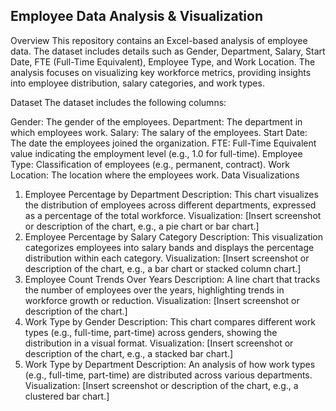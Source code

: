 ## Employee Data Analysis & Visualization

Overview
This repository contains an Excel-based analysis of employee data. The dataset includes details such as Gender, Department, Salary, Start Date, FTE (Full-Time Equivalent), Employee Type, and Work Location. The analysis focuses on visualizing key workforce metrics, providing insights into employee distribution, salary categories, and work types.

Dataset
The dataset includes the following columns:

Gender: The gender of the employees.
Department: The department in which employees work.
Salary: The salary of the employees.
Start Date: The date the employees joined the organization.
FTE: Full-Time Equivalent value indicating the employment level (e.g., 1.0 for full-time).
Employee Type: Classification of employees (e.g., permanent, contract).
Work Location: The location where the employees work.
Data Visualizations
1. Employee Percentage by Department
Description: This chart visualizes the distribution of employees across different departments, expressed as a percentage of the total workforce.
Visualization: [Insert screenshot or description of the chart, e.g., a pie chart or bar chart.]
2. Employee Percentage by Salary Category
Description: This visualization categorizes employees into salary bands and displays the percentage distribution within each category.
Visualization: [Insert screenshot or description of the chart, e.g., a bar chart or stacked column chart.]
3. Employee Count Trends Over Years
Description: A line chart that tracks the number of employees over the years, highlighting trends in workforce growth or reduction.
Visualization: [Insert screenshot or description of the chart.]
4. Work Type by Gender
Description: This chart compares different work types (e.g., full-time, part-time) across genders, showing the distribution in a visual format.
Visualization: [Insert screenshot or description of the chart, e.g., a stacked bar chart.]
5. Work Type by Department
Description: An analysis of how work types (e.g., full-time, part-time) are distributed across various departments.
Visualization: [Insert screenshot or description of the chart, e.g., a clustered bar chart.]
